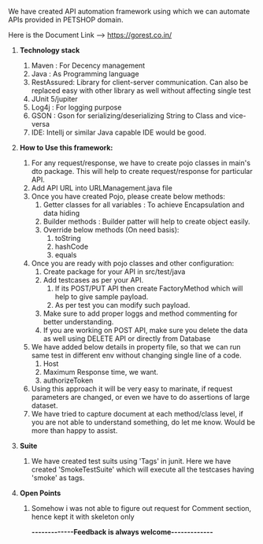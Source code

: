 We have created API automation framework using which we can automate APIs provided in PETSHOP domain.

Here is the Document Link --> https://gorest.co.in/

1. **Technology stack**
   1. Maven : For Decency management
   1. Java : As Programming language
   1. RestAssured: Library for client-server communication. Can also be replaced easy with other library as well without affecting single test
   1. JUnit 5/jupiter
   1. Log4j : For logging purpose
   1. GSON : Gson for serializing/deserializing String to Class and vice-versa
   1. IDE: IntelIj or similar Java capable IDE would be good.
    
1. **How to Use this framework:**
    1. For any request/response, we have to create pojo classes in main's dto package.
       This will help to create request/response for particular API.
    1. Add API URL into URLManagement.java file   
    2. Once you have created Pojo, please create below methods:
        1. Getter classes for all variables : To achieve Encapsulation and data hiding
        1. Builder methods : Builder patter will help to create object easily.
        1. Override below methods (On need basis):
            1. toString
            1. hashCode
            1. equals
    1. Once you are ready with pojo classes and other configuration:
        1. Create package for your API in src/test/java
        1. Add testcases as per your API.
            1. If its POST/PUT API then create FactoryMethod which will help to give sample payload.
            1. As per test you can modify such payload.
        1. Make sure to add proper loggs and method commenting for better understanding.
        1. If you are working on POST API, make sure you delete the data as well using DELETE API or directly from Database
   1. We have added below details in property file, so that we can run same test in different env without changing single line of a code.
        1. Host
        1. Maximum Response time, we want.
        1. authorizeToken
   1. Using this approach it will be very easy to marinate, if request parameters are changed, or even we have to do assertions of large dataset.
   1. We have tried to capture document at each method/class level, if you are not able to understand something, do let me know.
        Would be more than happy to assist.
1. **Suite**
   1. We have created test suits using 'Tags' in junit. Here we have created 'SmokeTestSuite' which will
    execute all the testcases having 'smoke' as tags.
1. **Open Points** 
    1. Somehow i was not able to figure out request for Comment section, hence kept it with skeleton only



        **-------------Feedback is always welcome-------------**